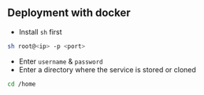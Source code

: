 ## Deployment with docker
- Install `sh` first
```bash
sh root@<ip> -p <port>
```

- Enter `username` & `password`
- Enter a directory where the service is stored or cloned
```bash
cd /home
```
